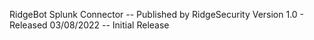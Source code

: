 RidgeBot Splunk Connector 
 -- Published by RidgeSecurity 
Version 1.0 - Released 03/08/2022
 -- Initial Release
